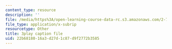 ```yaml
---
content_type: resource
description: ''
file: /media/https%3A/open-learning-course-data-rc.s3.amazonaws.com/2-71-optics-spring-2009/22b6818016a3d27d1c87d9f2772b3585_vcqPRPkyWPU.srt
file_type: application/x-subrip
resourcetype: Other
title: 3play caption file
uid: 22b68180-16a3-d27d-1c87-d9f2772b3585
---
```

